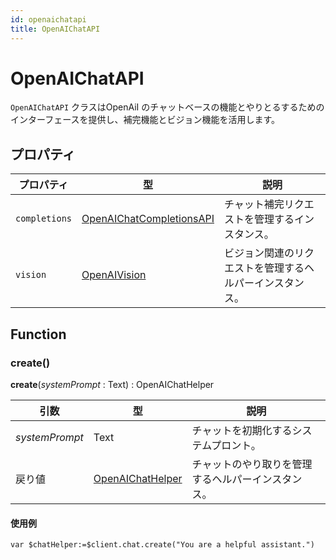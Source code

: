 ```yaml
---
id: openaichatapi
title: OpenAIChatAPI
---
```


# OpenAIChatAPI

`OpenAIChatAPI` クラスはOpenAiI のチャットベースの機能とやりとるするためのインターフェースを提供し、補完機能とビジョン機能を活用します。

## プロパティ

| プロパティ         | 型                                                       | 説明                           |
| ------------- | ------------------------------------------------------- | ---------------------------- |
| `completions` | [OpenAIChatCompletionsAPI](OpenAIChatCompletionsAPI.md) | チャット補完リクエストを管理するインスタンス。      |
| `vision`      | [OpenAIVision](OpenAIVision.md)                         | ビジョン関連のリクエストを管理するヘルパーインスタンス。 |

## Function

### create()

**create**(*systemPrompt* : Text) : OpenAIChatHelper

| 引数             | 型                                       | 説明                        |
| -------------- | --------------------------------------- | ------------------------- |
| *systemPrompt* | Text                                    | チャットを初期化するシステムプロント。       |
| 戻り値            | [OpenAIChatHelper](OpenAIChatHelper.md) | チャットのやり取りを管理するヘルパーインスタンス。 |

#### 使用例

```4D
var $chatHelper:=$client.chat.create("You are a helpful assistant.")
```